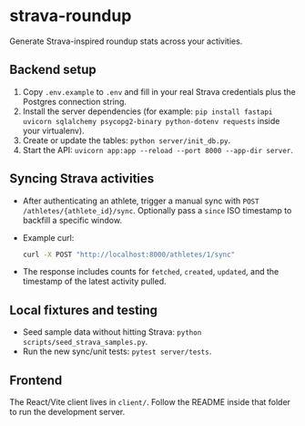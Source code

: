 # strava-roundup

Generate Strava-inspired roundup stats across your activities.

## Backend setup

1. Copy `.env.example` to `.env` and fill in your real Strava credentials plus the Postgres connection string.
2. Install the server dependencies (for example: `pip install fastapi uvicorn sqlalchemy psycopg2-binary python-dotenv requests` inside your virtualenv).
3. Create or update the tables: `python server/init_db.py`.
4. Start the API: `uvicorn app:app --reload --port 8000 --app-dir server`.

## Syncing Strava activities

- After authenticating an athlete, trigger a manual sync with `POST /athletes/{athlete_id}/sync`. Optionally pass a `since` ISO timestamp to backfill a specific window.
- Example curl:

  ```bash
  curl -X POST "http://localhost:8000/athletes/1/sync"
  ```

- The response includes counts for `fetched`, `created`, `updated`, and the timestamp of the latest activity pulled.

## Local fixtures and testing

- Seed sample data without hitting Strava: `python scripts/seed_strava_samples.py`.
- Run the new sync/unit tests: `pytest server/tests`.

## Frontend

The React/Vite client lives in `client/`. Follow the README inside that folder to run the development server.
